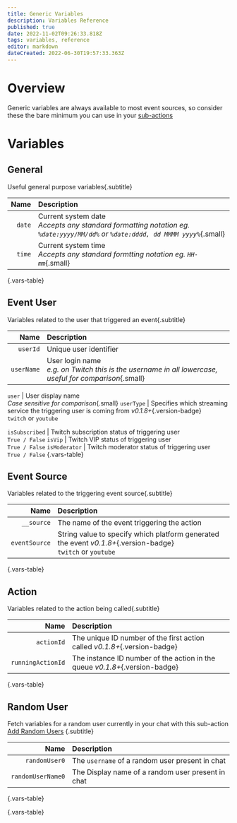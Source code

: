 ```yaml
---
title: Generic Variables
description: Variables Reference
published: true
date: 2022-11-02T09:26:33.818Z
tags: variables, reference
editor: markdown
dateCreated: 2022-06-30T19:57:33.363Z
---
```


# Overview
Generic variables are always available to most event sources, so consider these the bare minimum you can use in your [sub-actions](/Sub-Actions)

# Variables
## General
Useful general purpose variables{.subtitle}

Name | Description
----:|:------------
`date` | Current system date <br> *Accepts any standard formatting notation eg. `%date:yyyy/MM/dd%` or `%date:dddd, dd MMMM yyyy%`*{.small}
`time` | Current system time <br> *Accepts any standard formtting notation eg. `HH-mm`*{.small}
{.vars-table}

## Event User
Variables related to the user that triggered an event{.subtitle}

Name | Description
----:|:------------
`userId` | Unique user identifier
`userName` | User login name <br> *e.g. on Twitch this is the username in all lowercase, useful for comparison*{.small}

`user` | User display name <br> *Case sensitive for comparison*{.small}
`userType` | Specifies which streaming service the triggering user is coming from *v0.1.8+*{.version-badge} <br> `twitch` or `youtube`

`isSubscribed` | Twitch subscription status of triggering user <br> `True / False`
`isVip` | Twitch VIP status of triggering user <br> `True / False`
`isModerator` | Twitch moderator status of triggering user <br> `True / False`
{.vars-table}

## Event Source
Variables related to the triggering event source{.subtitle}

Name | Description
----:|:------------
`__source` | The name of the event triggering the action
`eventSource` | String value to specify which platform generated the event *v0.1.8+*{.version-badge} <br> `twitch` or `youtube`
{.vars-table}

## Action
Variables related to the action being called{.subtitle}

Name | Description
----:|:------------
`actionId` | The unique ID number of the first action called *v0.1.8+*{.version-badge} 
`runningActionId` | The instance ID number of the action in the queue *v0.1.8+*{.version-badge}
{.vars-table}

## Random User
Fetch variables for a random user currently in your chat with this sub-action [Add Random Users](/Sub-Actions/Twitch/) {.subtitle}

Name | Description
----:|:------------
`randomUser0` | The `username` of a random user present in chat
`randomUserName0` | The Display name of a random user present in chat
{.vars-table}




{.vars-table}